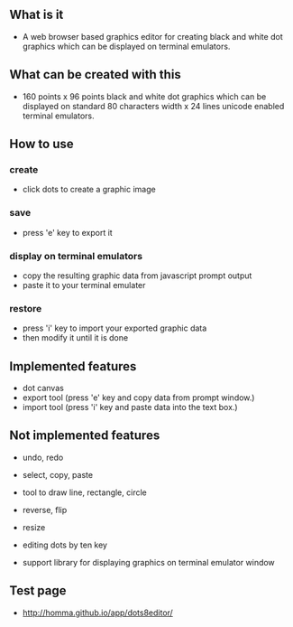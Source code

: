 
## What is it

- A web browser based graphics editor for creating black and white dot graphics which can be displayed on terminal emulators.

## What can be created with this

- 160 points x 96 points black and white dot graphics which can be displayed on standard 80 characters width x 24 lines unicode enabled terminal emulators.

## How to use

### create
- click dots to create a graphic image

### save
- press 'e' key to export it

### display on terminal emulators
- copy the resulting graphic data from javascript prompt output
- paste it to your terminal emulater

### restore
- press 'i' key to import your exported graphic data
- then modify it until it is done

## Implemented features

- dot canvas
- export tool (press 'e' key and copy data from prompt window.)
- import tool (press 'i' key and paste data into the text box.)

## Not implemented features

- undo, redo
- select, copy, paste
- tool to draw line, rectangle, circle
- reverse, flip
- resize
- editing dots by ten key

- support library for displaying graphics on terminal emulator window

## Test page

- http://homma.github.io/app/dots8editor/

